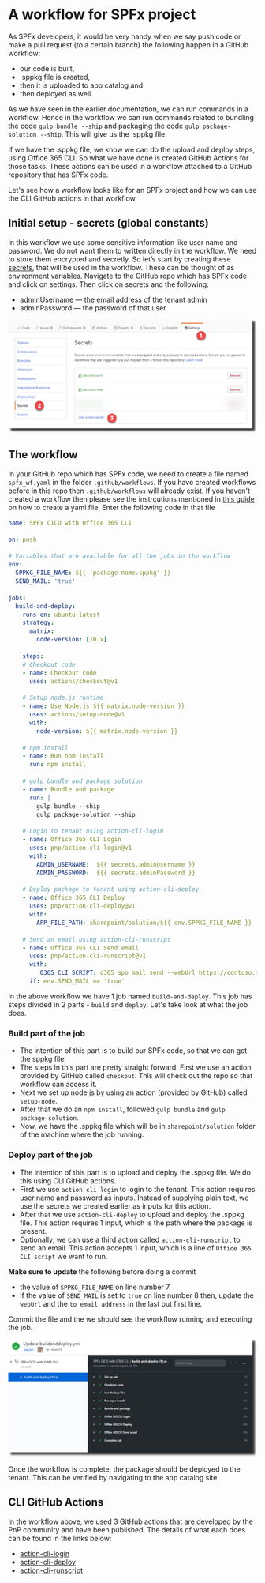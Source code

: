 # A workflow for SPFx project

As SPFx developers, it would be very handy when we say push code or make a pull request (to a certain branch) the following happen in a GitHub workflow:
- our code is built, 
- .sppkg file is created, 
- then it is uploaded to app catalog and 
- then deployed as well. 

As we have seen in the earlier documentation, we can run commands in a workflow. Hence in the workflow we can run commands related to bundling the code `gulp bundle --ship` and  packaging the code `gulp package-solution --ship`. This will give us the .sppkg file.

If we have the .sppkg file, we know we can do the upload and deploy steps, using Office 365 CLI. So what we have done is created GitHub Actions for those tasks. These actions can be used in a workflow attached to a GitHub repository that has SPFx code.

Let's see how a workflow looks like for an SPFx project and how we can use the CLI GitHub actions in that workflow. 

## Initial setup - secrets (global constants)

In this workflow we use some sensitive information like user name and password. We do not want them to written directly in the workflow. We need to store them encrypted and secretly. So let’s start by creating these [secrets](https://help.github.com/en/actions/automating-your-workflow-with-github-actions/creating-and-using-encrypted-secrets), that will be used in the workflow. These can be thought of as environment variables. 
Navigate to the GitHub repo which has SPFx code and click on settings. Then click on secrets and the following:
- adminUsername — the email address of the tenant admin
- adminPassword — the password of that user

![Secrets](../../images/action-cli-secrets.png)

## The workflow

In your GitHub repo which has SPFx code, we need to create a file named `spfx_wf.yaml` in the folder `.github/workflows`. If you have created workflows before in this repo then `.github/workflows` will already exist. If you haven't created a workflow then please see the instrcutions mentioned in [this guide](./simpleworkflow.md) on how to create a yaml file. 
Enter the following code in that file

```yaml
name: SPFx CICD with Office 365 CLI

on: push

# Variables that are available for all the jobs in the workflow
env:
  SPPKG_FILE_NAME: ${{ 'package-name.sppkg' }}
  SEND_MAIL: 'true'

jobs:
  build-and-deploy:
    runs-on: ubuntu-latest
    strategy:
      matrix:
        node-version: [10.x]
    
    steps:
    # Checkout code
    - name: Checkout code
      uses: actions/checkout@v1
      
    # Setup node.js runtime
    - name: Use Node.js ${{ matrix.node-version }}
      uses: actions/setup-node@v1
      with:
        node-version: ${{ matrix.node-version }}
    
    # npm install
    - name: Run npm install
      run: npm install
    
    # gulp bundle and package solution
    - name: Bundle and package
      run: |
        gulp bundle --ship
        gulp package-solution --ship    
    
    # Login to tenant using action-cli-login
    - name: Office 365 CLI Login
      uses: pnp/action-cli-login@v1
      with:
        ADMIN_USERNAME:  ${{ secrets.adminUsername }}
        ADMIN_PASSWORD:  ${{ secrets.adminPassword }}
    
    # Deploy package to tenant using action-cli-deploy
    - name: Office 365 CLI Deploy
      uses: pnp/action-cli-deploy@v1
      with:
        APP_FILE_PATH: sharepoint/solution/${{ env.SPPKG_FILE_NAME }}
    
    # Send an email using action-cli-runscript
    - name: Office 365 CLI Send email
      uses: pnp/action-cli-runscript@v1
      with:
         O365_CLI_SCRIPT: o365 spo mail send --webUrl https://contoso.sharepoint.com/sites/teamsite --to 'user@contoso.onmicrosoft.com' --subject 'Deployment done' --body '<h2>Office 365 CLI</h2> <p>The deployment is complete.</p> <br/> Email sent via Office 365 CLI GitHub Action.'
      if: env.SEND_MAIL == 'true'

```

In the above workflow we have 1 job named `build-and-deploy`. This job has steps divided in 2 parts - `build` and `deploy`. Let's take look at what the job does.

### Build part of the job
- The intention of this part is to build our SPFx code, so that we can get the sppkg file.
- The steps in this part are pretty straight forward. First we use an action provided by GitHub called `checkout`. This will check out the repo so that workflow can access it.
- Next we set up node js by using an action (provided by GitHub) called `setup-node`.
- After that we do an `npm install`, followed `gulp bundle` and `gulp package-solution`.
- Now, we have the .sppkg file which will be in `sharepoint/solution` folder of the machine where the job running.

### Deploy part of the job
- The intention of this part is to upload and deploy the .sppkg file. We do this using CLI GitHub actions.
- First we use `action-cli-login` to login to the tenant. This action requires user name and password as inputs. Instead of supplying plain text, we use the secrets we created earlier as inputs for this action.
- After that we use `action-cli-deploy` to upload and deploy the .sppkg file. This action requires 1 input, which is the path where the package is present. 
- Optionally, we can use a third action called `action-cli-runscript` to send an email. This action accepts 1 input, which is a line of `Office 365 CLI script` we want to run.

**Make sure to update** the following before doing a commit
- the value of `SPPKG_FILE_NAME` on line number 7.
- if the value of `SEND_MAIL` is set to `true` on line number 8 then, update the `webUrl` and the `to email address` in the last but first line.

Commit the file and the we should see the workflow running and executing the job.

![CLI Build and Deploy](../../images/action-cli-build-and-deploy.png)

Once the workflow is complete, the package should be deployed to the tenant. This can be verified by navigating to the app catalog site.

## CLI GitHub Actions

In the workflow above, we used 3 GitHub actions that are developed by the PnP community and have been published. The details of what each does can be found in the links below:

- [action-cli-login](./login.md)
- [action-cli-deploy](./deploy.md)
- [action-cli-runscript](./runscript.md)